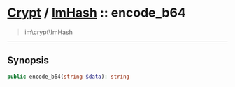 # [Crypt](crypt.md) / [ImHash](crypt-ImHash.md) :: encode_b64
 > im\crypt\ImHash
____

## Synopsis
```php
public encode_b64(string $data): string
```
